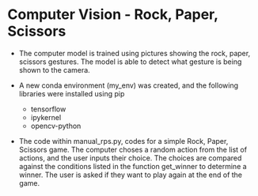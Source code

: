# Computer Vision - Rock, Paper, Scissors

- The computer model is trained using pictures showing the rock, paper, scissors gestures. The model is able to detect what gesture is being shown to the camera. 

- A new conda environment (my_env) was created, and the following libraries were installed using pip
  - tensorflow
  - ipykernel
  - opencv-python

- The code within manual_rps.py, codes for a simple Rock, Paper, Scissors game. The computer choses a random action from the list of actions, and the user inputs their choice. The choices are compared against the conditions listed in the function get_winner to determine a winner. The user is asked if they want to play again at the end of the game.

